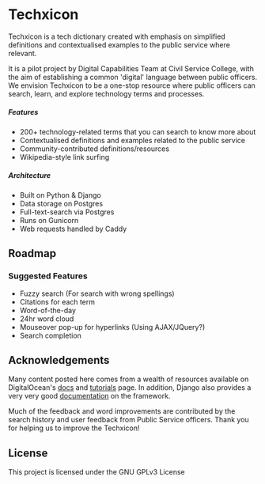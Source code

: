 # Techxicon

Techxicon is a tech dictionary created with emphasis on simplified definitions and contextualised examples to the public service where relevant.

It is a pilot project by Digital Capabilities Team at Civil Service College, with the aim of establishing a common 'digital' language between public officers. We envision Techxicon to be a one-stop resource where public officers can search, learn, and explore technology terms and processes.

##### Features
- 200+ technology-related terms that you can search to know more about 
- Contextualised definitions and examples related to the public service
- Community-contributed definitions/resources
- Wikipedia-style link surfing

##### Architecture
- Built on Python & Django
- Data storage on Postgres
- Full-text-search via Postgres
- Runs on Gunicorn
- Web requests handled by Caddy

## Roadmap

### Suggested Features
- Fuzzy search (For search with wrong spellings)
- Citations for each term
- Word-of-the-day
- 24hr word cloud
- Mouseover pop-up for hyperlinks (Using AJAX/JQuery?)
- Search completion 

## Acknowledgements

Many content posted here comes from a wealth of resources available on DigitalOcean's [docs](https://www.digitalocean.com/docs/) and [tutorials](https://www.digitalocean.com/community/tutorials) page. In addition, Django also provides a very very good [documentation](https://docs.djangoproject.com/en/2.0/) on the framework. 

Much of the feedback and word improvements are contributed by the search history and user feedback from Public Service officers. Thank you for helping us to improve the Techxicon!
 
## License

This project is licensed under the GNU GPLv3 License
